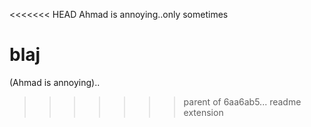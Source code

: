 <<<<<<< HEAD
Ahmad is annoying..only sometimes

blaj
=======
(Ahmad is annoying)..
>>>>>>> parent of 6aa6ab5... readme extension
